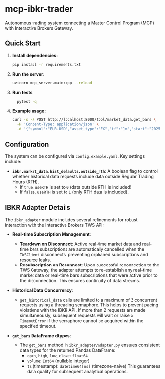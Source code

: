 # mcp-ibkr-trader

Autonomous trading system connecting a Master Control Program (MCP) with Interactive Brokers Gateway.

## Quick Start

1.  **Install dependencies:**
    ```bash
    pip install -r requirements.txt
    ```

2.  **Run the server:**
    ```bash
    uvicorn mcp_server.main:app --reload
    ```

3.  **Run tests:**
    ```bash
      pytest -q
    ```

4.  **Example usage:**
    ```bash
    curl -s -X POST http://localhost:8000/tool/market_data.get_bars \
      -H 'Content-Type: application/json' \
      -d '{"symbol":"EUR.USD","asset_type":"FX","tf":"1m","start":"2025-08-01T07:00:00Z","end":"2025-08-01T07:30:00Z"}'
    ```

## Configuration

The system can be configured via `config.example.yaml`. Key settings include:

*   **`ibkr.market_data.hist_defaults.outside_rth`**: A boolean flag to control whether historical data requests include data outside Regular Trading Hours (RTH).
    *   If `true`, `useRTH` is set to `0` (data outside RTH is included).
    *   If `false`, `useRTH` is set to `1` (only RTH data is included).

## IBKR Adapter Details

The `ibkr_adapter` module includes several refinements for robust interaction with the Interactive Brokers TWS API:

*   **Real-time Subscription Management**:
    *   **Teardown on Disconnect**: Active real-time market data and real-time bars subscriptions are automatically cancelled when the `TWSClient` disconnects, preventing orphaned subscriptions and resource leaks.
    *   **Resubscription on Reconnect**: Upon successful reconnection to the TWS Gateway, the adapter attempts to re-establish any real-time market data or real-time bars subscriptions that were active prior to the disconnection. This ensures continuity of data streams.

*   **Historical Data Concurrency**:
    *   `get_historical_data` calls are limited to a maximum of 2 concurrent requests using a threading semaphore. This helps to prevent pacing violations with the IBKR API. If more than 2 requests are made simultaneously, subsequent requests will wait or raise a `TimeoutError` if the semaphore cannot be acquired within the specified timeout.

*   **`get_bars` DataFrame dtypes**:
    *   The `get_bars` method in `ibkr_adapter/adapter.py` ensures consistent data types for the returned Pandas DataFrame:
        *   `open`, `high`, `low`, `close`: `float64`
        *   `volume`: `Int64` (nullable integer)
        *   `ts` (timestamp): `datetime64[ns]` (timezone-naive)
    This guarantees data quality for subsequent analytical operations.

